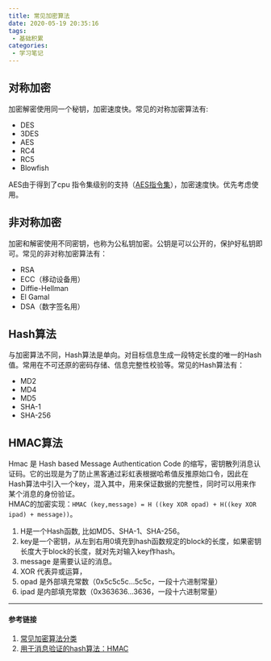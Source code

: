 ```yaml
---
title: 常见加密算法
date: 2020-05-19 20:35:16
tags:
 - 基础积累
categories:
 - 学习笔记
---
```

## 对称加密
加密解密使用同一个秘钥，加密速度快。常见的对称加密算法有:  

 - DES
 - 3DES 
 - AES
 - RC4
 - RC5
 - Blowfish

AES由于得到了cpu 指令集级别的支持（[AES指令集](https://zh.wikipedia.org/wiki/AES%E6%8C%87%E4%BB%A4%E9%9B%86)），加密速度快。优先考虑使用。
<!-- more -->
## 非对称加密
加密和解密使用不同密钥，也称为公私钥加密。公钥是可以公开的，保护好私钥即可。常见的非对称加密算法有：

 - RSA
 - ECC（移动设备用）
 - Diffie-Hellman
 - El Gamal
 - DSA（数字签名用）

## Hash算法
与加密算法不同，Hash算法是单向。对目标信息生成一段特定长度的唯一的Hash值。常用在不可还原的密码存储、信息完整性校验等。常见的Hash算法有：

 - MD2
 - MD4
 - MD5
 - SHA-1
 - SHA-256
 
## HMAC算法
Hmac 是 Hash based Message Authentication Code 的缩写，密钥散列消息认证码。它的出现是为了防止黑客通过彩虹表根据哈希值反推原始口令，因此在Hash算法中引入一个key，混入其中，用来保证数据的完整性，同时可以用来作某个消息的身份验证。  
HMAC的加密实现：`HMAC (key,message) = H ((key XOR opad) + H((key XOR ipad) + message))`。

1. H是一个Hash函数, 比如MD5、SHA-1、SHA-256。  
2. key是一个密钥，从左到右用0填充到hash函数规定的block的长度，如果密钥长度大于block的长度，就对先对输入key作hash。
3. message 是需要认证的消息。
4. XOR 代表异或运算，
5. opad 是外部填充常数（0x5c5c5c…5c5c，一段十六进制常量）
6. ipad 是内部填充常数（0x363636…3636，一段十六进制常量）


--------
#### 参考链接
1. [常见加密算法分类](https://blog.csdn.net/zuiyuezhou888/article/details/7557050)  
2. [用于消息验证的hash算法：HMAC](https://www.biaodianfu.com/hmac.html)